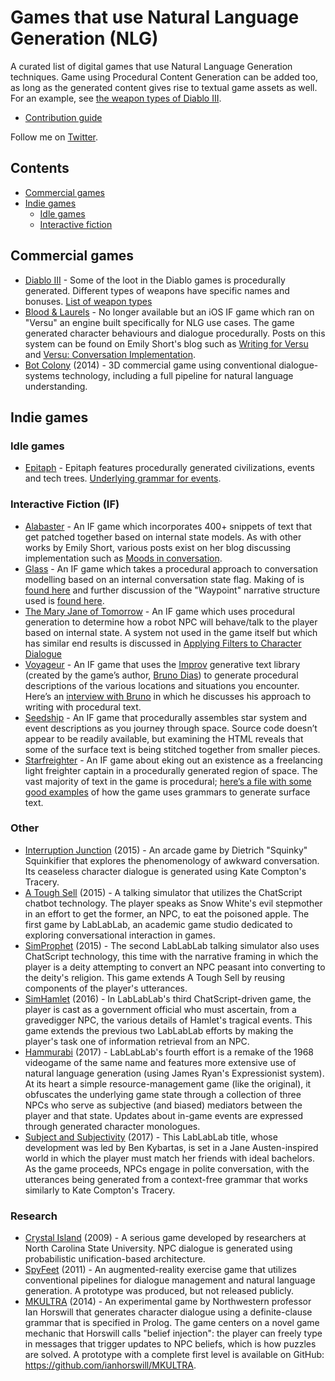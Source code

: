 # Games that use Natural Language Generation (NLG)
A curated list of digital games that use Natural Language Generation techniques. Game using Procedural Content Generation can be added too, as long as the generated content gives rise to textual game assets as well. For an example, see [the weapon types of Diablo III](https://diablo.gamepedia.com/List_of_Affixes).

- [Contribution guide](contributing.md)

Follow me on [Twitter](https://twitter.com/jd7h).

## Contents

- [Commercial games](#commercial-games)
- [Indie games](#indie-games)
  - [Idle games](#idle-games)
  - [Interactive fiction](#interactive-fiction)

## Commercial games
- [Diablo III](//diablo3.com) - Some of the loot in the Diablo games is procedurally generated. Different types of weapons have specific names and bonuses. [List of weapon types](https://diablo.gamepedia.com/List_of_Affixes)
- [Blood & Laurels](https://versu.com/2014/05/28/blood-laurels/) - No longer available but an iOS IF game which ran on "Versu" an engine built specifically for NLG use cases. The game generated character behaviours and dialogue procedurally. Posts on this system can be found on Emily Short's blog such as [Writing for Versu](https://emshort.blog/2017/05/18/mailbag-writing-for-versu/) and [Versu: Conversation Implementation](https://emshort.blog/2013/02/26/versu-conversation-implementation/).
- [Bot Colony](http://botcolony.com) (2014) - 3D commercial game using conventional dialogue-systems technology, including a full pipeline for natural language understanding.

## Indie games
### Idle games
- [Epitaph](https://mkremins.itch.io/epitaph) - Epitaph features procedurally generated civilizations, events and tech trees. [Underlying grammar for events](https://github.com/mkremins/epitaph/blob/master/src/epitaph/events.cljs).

### Interactive Fiction (IF)
- [Alabaster](http://emshort.home.mindspring.com/Alabaster/) - An IF game which incorporates 400+ snippets of text that get patched together based on internal state models. As with other works by Emily Short, various posts exist on her blog discussing implementation such as [Moods in conversation](https://emshort.blog/2009/12/10/moods-in-conversation/).
- [Glass](http://inform7.com/learn/eg/glass/index.html) - An IF game which takes a procedural approach to conversation modelling based on an internal conversation state flag. Making of is [found here](http://inform7.com/learn/eg/glass/Overview.html) and further discussion of the "Waypoint" narrative structure used is [found here](https://emshort.blog/2016/04/12/beyond-branching-quality-based-and-salience-based-narrative-structures/).
- [The Mary Jane of Tomorrow](http://ifdb.tads.org/viewgame?id=27ztb4iulm9l7sqe) - An IF game which uses procedural generation to determine how a robot NPC will behave/talk to the player based on internal state. A system not used in the game itself but which has similar end results is discussed in [Applying Filters to Character Dialogue](https://emshort.blog/2018/05/08/mailbag-applying-filters-to-character-dialogue/)
- [Voyageur](https://voyageur.space/) - An IF game that uses the [Improv](https://github.com/sequitur/improv) generative text library (created by the game’s author, [Bruno Dias](https://twitter.com/notbrunoagain)) to generate procedural descriptions of the various locations and situations you encounter. Here’s an [interview with Bruno](https://ifsff.wordpress.com/2016/06/17/interview-bruno-dias-on-voyageur-and-procedural-generation/) in which he discusses his approach to writing with procedural text.
- [Seedship](http://philome.la/johnayliff/seedship) - An IF game that procedurally assembles star system and event descriptions as you journey through space. Source code doesn’t appear to be readily available, but examining the HTML reveals that some of the surface text is being stitched together from smaller pieces.
- [Starfreighter](https://mkremins.itch.io/starfreighter) - An IF game about eking out an existence as a freelancing light freighter captain in a procedurally generated region of space. The vast majority of text in the game is procedural; [here’s a file with some good examples](https://github.com/mkremins/starfreighter/blob/master/src/starfreighter/cards/port.cljs) of how the game uses grammars to generate surface text.

### Other
- [Interruption Junction](http://squinky.me/2015/01/18/interruption-junction/) (2015) - An arcade game by Dietrich "Squinky" Squinkifier that explores the phenomenology of awkward conversation. Its ceaseless character dialogue is generated using Kate Compton's Tracery.
- [A Tough Sell](https://www.lablablab.net/?p=435) (2015) - A talking simulator that utilizes the ChatScript chatbot technology. The player speaks as Snow White's evil stepmother in an effort to get the former, an NPC, to eat the poisoned apple. The first game by LabLabLab, an academic game studio dedicated to exploring conversational interaction in games. 
- [SimProphet](https://www.lablablab.net/?p=437) (2015) - The second LabLabLab talking simulator also uses ChatScript technology, this time with the narrative framing in which the player is a deity attempting to convert an NPC peasant into converting to the deity's religion. This game extends A Tough Sell by reusing components of the player's utterances.
- [SimHamlet](https://www.lablablab.net/?p=436) (2016) - In LabLabLab's third ChatScript-driven game, the player is cast as a government official who must ascertain, from a gravedigger NPC, the various details of Hamlet's tragical events. This game extends the previous two LabLabLab efforts by making the player's task one of information retrieval from an NPC.
- [Hammurabi](https://www.lablablab.net/?p=505) (2017) - LabLabLab's fourth effort is a remake of the 1968 videogame of the same name and features more extensive use of natural language generation (using James Ryan's Expressionist system). At its heart a simple resource-management game (like the original), it obfuscates the underlying game state through a collection of three NPCs who serve as subjective (and biased) mediators between the player and that state. Updates about in-game events are expressed through generated character monologues.
- [Subject and Subjectivity](https://www.lablablab.net/?p=499) (2017) - This LabLabLab title, whose development was led by Ben Kybartas, is set in a Jane Austen-inspired world in which the player must match her friends with ideal bachelors. As the game proceeds, NPCs engage in polite conversation, with the utterances being generated from a context-free grammar that works similarly to Kate Compton's Tracery.

### Research
- [Crystal Island](https://www.intellimedia.ncsu.edu/wp-content/uploads/ci-dialogue-iva-08.pdf) (2009) - A serious game developed by researchers at North Carolina State University. NPC dialogue is generated using probabilistic unification-based architecture.
- [SpyFeet](https://games.soe.ucsc.edu/project/spyfeet) (2011) - An augmented-reality exercise game that utilizes conventional pipelines for dialogue management and natural language generation. A prototype was produced, but not released publicly.
- [MKULTRA](https://www.aaai.org/ocs/index.php/AIIDE/AIIDE15/paper/view/11549) (2014) - An experimental game by Northwestern professor Ian Horswill that generates character dialogue using a definite-clause grammar that is specified in Prolog. The game centers on a novel game mechanic that Horswill calls "belief injection": the player can freely type in messages that trigger updates to NPC beliefs, which is how puzzles are solved. A prototype with a complete first level is available on GitHub: https://github.com/ianhorswill/MKULTRA.
